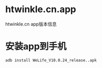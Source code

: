 # htwinkle.cn.app

htwinkle.cn app版本信息

# 安装app到手机

```shell
adb install WeLife_V10.0.24_release..apk
```
